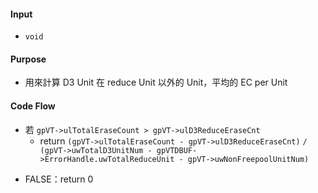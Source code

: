 #### Input
* `void`
#### Purpose
* 用來計算 D3 Unit 在 reduce Unit 以外的 Unit，平均的 EC per Unit
#### Code Flow
* 若 `gpVT->ulTotalEraseCount > gpVT->ulD3ReduceEraseCnt`
	* return `(gpVT->ulTotalEraseCount - gpVT->ulD3ReduceEraseCnt)`
		  `/ (gpVT->uwTotalD3UnitNum - gpVTDBUF->ErrorHandle.uwTotalReduceUnit - gpVT->uwNonFreepoolUnitNum)`
- FALSE：return 0